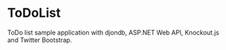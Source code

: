 ToDoList
========

ToDo list sample application with djondb, ASP.NET Web API, Knockout.js and Twitter Bootstrap.